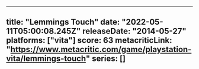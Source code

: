 
---
title: "Lemmings Touch"
date: "2022-05-11T05:00:08.245Z"
releaseDate: "2014-05-27"
platforms: ["vita"]
score: 63
metacriticLink: "https://www.metacritic.com/game/playstation-vita/lemmings-touch"
series: []
---
